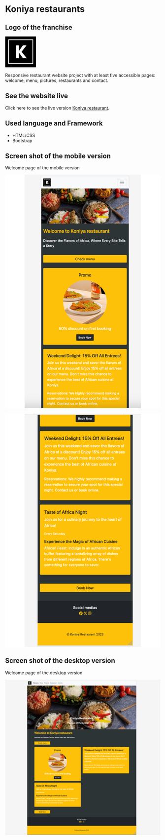 # Koniya restaurants

## Logo of the franchise
![logo](/images/koniya-readme.png)

Responsive restaurant website project with at least five accessible pages: welcome, menu, pictures, restaurants and contact. 

## See the website live
Click here to see the live version [Koniya restaurant]().

## Used language and Framework
- HTML/CSS
- Bootstrap

## Screen shot of the mobile version
Welcome page of the mobile version

![mobile version](/images/mobile-version-1.png)

![mobile version](/images/mobile-version-2.png)

## Screen shot of the desktop version
Welcome page of the desktop version

![desktop version](/images/welcome.png)
